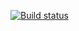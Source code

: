 [![Build status](https://ci.appveyor.com/api/projects/status/h5kigv6b40k4oaqs?svg=true)](https://ci.appveyor.com/project/MaryVanyush/chat-frontend)